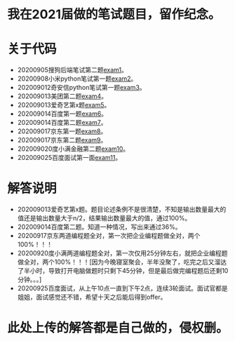 # 我在2021届做的笔试题目，留作纪念。

# 关于代码
 - 20200905搜狗后端笔试第二题[exam1](https://github.com/WeiFeiLong/exam/blob/master/sogou_2.py)。
 - 20200908小米python笔试第一题[exam2](https://github.com/WeiFeiLong/exam/blob/master/xiaomi_1.py)。
 - 202009012奇安信python笔试第一题[exam3](https://github.com/WeiFeiLong/exam/blob/master/qianxin_1.py)。
 - 202009013美团第二题[exam4](https://github.com/WeiFeiLong/exam/blob/master/meituan_2.py)。
 - 202009013爱奇艺第x题[exam5](https://github.com/WeiFeiLong/exam/blob/master/aiqiyi_x.py)。
 - 202009014百度第一题[exam6](https://github.com/WeiFeiLong/exam/blob/master/baidu_1.py)。
 - 202009014百度第二题[exam7](https://github.com/WeiFeiLong/exam/blob/master/baidu_2.py)。
 - 202009017京东第一题[exam8](https://github.com/WeiFeiLong/exam/blob/master/jd_1.py)。
 - 202009017京东第二题[exam9](https://github.com/WeiFeiLong/exam/blob/master/jd_2.py)。
 - 202009020度小满金融第二题[exam10](https://github.com/WeiFeiLong/exam/blob/master/duxiaoman_2.py)。
 - 202009025百度面试第一面[exam11](https://github.com/WeiFeiLong/exam/blob/master/baidu_face_1.py)。

# 解答说明
 - 202009013爱奇艺第x题。题目论述条例不是很清楚，不知是输出数量最大的值还是输出数量大于n/2，结果输出数量最大的值，通过100%。
 - 202009014百度第二题。知道一种情况，写出来通过36%。
 - 20200917京东两道编程题全对，第一次把企业编程题做全对，两个100%！！！
 - 20200920度小满两道编程题全对，第一次仅用25分钟左右，就把企业编程题做全对，两个100%！！！[因为今晚寝室聚会，半年没聚了，吃完之后又溜达了半小时，导致打开电脑做题时只剩下45分钟，但是最后做完编程题后还剩10分钟。。。]
 - 20200925百度面试，从上午10点一直到下午2点，连续3轮面试。面试官都是姐姐，面试感觉还不错，希望十天之后能后得到offer。

# 此处上传的解答都是自己做的，侵权删。